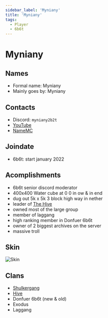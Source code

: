 ```yaml
---
sidebar_label: 'Myniany'
title: 'Myniany'
tags:
  - Player
  - 6b6t
---
```


# Myniany

## Names
* Formal name: Myniany
* Mainly goes by: Myniany

## Contacts
* Discord: `myniany2b2t`
* [YouTube](https://www.youtube.com/channel/UClltrrNBqevswH6XQ0fRwPg)
* [NameMC](https://namemc.com/profile/Myniany.1)

## Joindate
* 6b6t: start january 2022

## Acomplishments
* 6b6t senior discord moderator
* 400x400 Water cube at 0 0 in ow & in end
* dug out 5k x 5k 3 block high way in nether
* leader of [The Hive](../groups/hive.md)
* owned most of the large group
* member of laggang
* high ranking member in Donfuer 6b6t
* owner of 2 biggest archives on the server
* massive troll

## Skin
![Skin](https://s.namemc.com/3d/skin/body.png?id=d89858f901b3efe0&model=classic&theta=30&phi=21&time=90&width=100&height=200)

## Clans
* [Shulkergang](../groups/shulkergang.md)
* [Hive](../groups/hive.md)
* Donfuer 6b6t (new & old)
* Exodus
* Laggang
